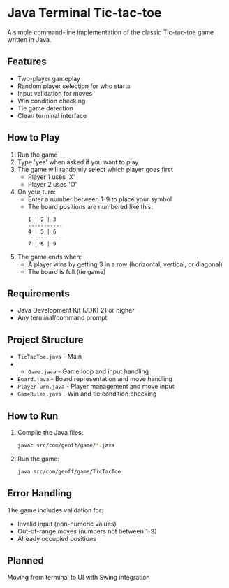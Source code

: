 # Java Terminal Tic-tac-toe

A simple command-line implementation of the classic Tic-tac-toe game written in Java.

## Features

- Two-player gameplay
- Random player selection for who starts
- Input validation for moves
- Win condition checking
- Tie game detection
- Clean terminal interface

## How to Play

1. Run the game
2. Type 'yes' when asked if you want to play
3. The game will randomly select which player goes first
   - Player 1 uses 'X'
   - Player 2 uses 'O'
4. On your turn:
   - Enter a number between 1-9 to place your symbol
   - The board positions are numbered like this:
     ```
     1 | 2 | 3
     -----------
     4 | 5 | 6
     -----------
     7 | 8 | 9
     ```
5. The game ends when:
   - A player wins by getting 3 in a row (horizontal, vertical, or diagonal)
   - The board is full (tie game)

## Requirements

- Java Development Kit (JDK) 21 or higher
- Any terminal/command prompt

## Project Structure

- `TicTacToe.java` - Main
- - `Game.java` - Game loop and input handling
- `Board.java` - Board representation and move handling
- `PlayerTurn.java` - Player management and move input
- `GameRules.java` - Win and tie condition checking


## How to Run

1. Compile the Java files:
   ```bash
   javac src/com/geoff/game/*.java
   ```

2. Run the game:
   ```bash
   java src/com/geoff/game/TicTacToe
   ```

## Error Handling

The game includes validation for:
- Invalid input (non-numeric values)
- Out-of-range moves (numbers not between 1-9)
- Already occupied positions

## Planned 

Moving from terminal to UI with Swing integration
